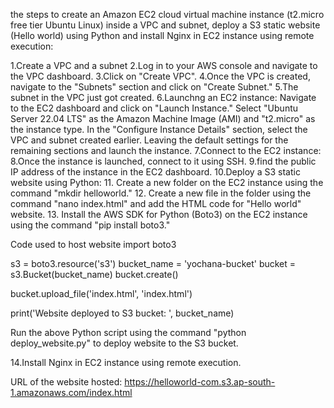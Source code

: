 the steps to create an Amazon EC2 cloud virtual machine instance (t2.micro free tier Ubuntu Linux) inside a VPC and subnet, deploy a S3 static website (Hello world) using Python and install Nginx in EC2 instance using remote execution:

1.Create a VPC and a subnet
2.Log in to your AWS console and navigate to the VPC dashboard.
3.Click on "Create VPC".
4.Once the VPC is created, navigate to the "Subnets" section and click on "Create Subnet."
5.The subnet in the VPC just got created.
6.Launchng an EC2 instance:
Navigate to the EC2 dashboard and click on "Launch Instance."
Select "Ubuntu Server 22.04 LTS" as the Amazon Machine Image (AMI) and "t2.micro" as the instance type.
In the "Configure Instance Details" section, select the VPC and subnet created earlier.
Leaving the default settings for the remaining sections and launch the instance.
7.Connect to the EC2 instance:
8.Once the instance is launched, connect to it using SSH.
9.find the public IP address of the instance in the EC2 dashboard.
10.Deploy a S3 static website using Python:
11. Create a new folder on the EC2 instance using the command "mkdir helloworld."
12. Create a new file in the folder using the command "nano index.html" and add the HTML code for "Hello world" website.
13. Install the AWS SDK for Python (Boto3) on the EC2 instance using the command "pip install boto3."


Code used to host website
import boto3

s3 = boto3.resource('s3')
bucket_name = 'yochana-bucket'
bucket = s3.Bucket(bucket_name)
bucket.create()

bucket.upload_file('index.html', 'index.html')

print('Website deployed to S3 bucket: ', bucket_name)

Run the above Python script using the command "python deploy_website.py" to deploy website to the S3 bucket.


14.Install Nginx in EC2 instance using remote execution.

URL of the website hosted: 
https://helloworld-com.s3.ap-south-1.amazonaws.com/index.html

